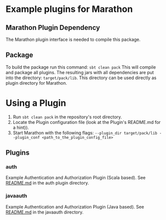 # Example plugins for Marathon

## Marathon Plugin Dependency

The Marathon plugin interface is needed to compile this package.

## Package

To build the package run this command:
`sbt clean pack`
This will compile and package all plugins.
The resulting jars with all dependencies are put into the directory: `target/pack/lib`.
This directory can be used directly as plugin directory for Marathon.

# Using a Plugin
1. Run `sbt clean pack` in the repository's root directory.
2. Locate the Plugin configuration file (look at the Plugin's README.md
   for a hint)).
3. Start Marathon with the following flags: `--plugin_dir target/pack/lib --plugin_conf <path_to_the_plugin_config_file>`

## Plugins

### auth

Example Authentication and Authorization Plugin (Scala based).
See [README.md](https://github.com/mesosphere/marathon-example-plugins/blob/master/auth/README.md) in the auth plugin directory.

### javaauth

Example Authentication and Authorization Plugin (Java based).
See [README.md](https://github.com/mesosphere/marathon-example-plugins/blob/master/javaauth/README.md) in the javaauth directory.
